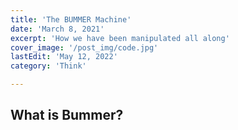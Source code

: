 ```yaml
---
title: 'The BUMMER Machine'
date: 'March 8, 2021'
excerpt: 'How we have been manipulated all along'
cover_image: '/post_img/code.jpg'
lastEdit: 'May 12, 2022'
category: 'Think'

---
```


## What is Bummer?
